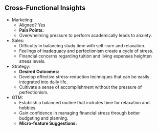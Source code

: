 
## Cross-Functional Insights

- Marketing:
  - Aligned? Yes
  - **Pain Points:**
  - Overwhelming pressure to perform academically leads to anxiety.
- Sales:
  - Difficulty in balancing study time with self-care and relaxation.
  - Feelings of inadequacy and perfectionism create a cycle of stress.
  - Financial concerns regarding tuition and living expenses heighten stress levels.
- Strategy:
  - **Desired Outcomes:**
  - Develop effective stress-reduction techniques that can be easily integrated into daily life.
  - Cultivate a sense of accomplishment without the pressure of perfectionism.
- GTM:
  - Establish a balanced routine that includes time for relaxation and hobbies.
  - Gain confidence in managing financial stress through better budgeting and planning.
  - **Micro-feature Suggestions:**

